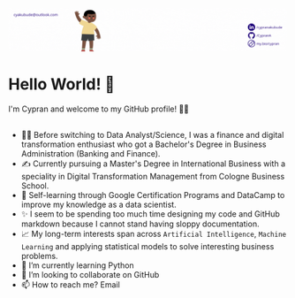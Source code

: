 ![](img/github-intro.gif)

# Hello World! 👋

I'm Cypran and welcome to my GitHub profile! 👨‍💻
##
- 👩‍🎓 Before switching to Data Analyst/Science, I was a finance and digital transformation enthusiast who got a Bachelor's Degree in Business Administration (Banking and Finance).
- ✍️ Currently pursuing a Master's Degree in International Business with a speciality in Digital Transformation Management from Cologne Business School. 
- 📖 Self-learning through Google Certification Programs and DataCamp to improve my knowledge as a data scientist.
- ✨ I seem to be spending too much time designing my code and GitHub markdown because I cannot stand having sloppy documentation.
- 📈 My long-term interests span across `Artificial Intelligence`, `Machine Learning` and applying statistical models to solve interesting business problems.
- 🌱 I’m currently learning Python
- 💞️ I’m looking to collaborate on GitHub
- 📫 How to reach me? Email

<!---
CypranA/CypranA is a ✨ special ✨ repository because its `README.md` (this file) appears on your GitHub profile.
You can click the Preview link to take a look at your changes.
--->
